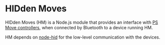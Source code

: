 HIDden Moves
===========

HIDden Moves (HM) is a Node.js module that provides an interface with [PS Move controllers](http://en.wikipedia.org/wiki/PlayStation_Move), when connected by Bluetooth to a device running HM.

HM depends on [node-hid](https://github.com/hanshuebner/node-hid) for the low-level communication with the devices.
